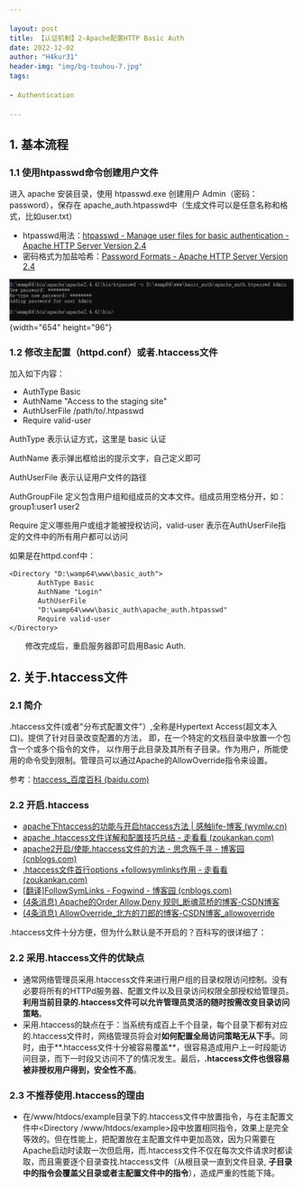 ```yaml
---

layout: post
title: 【认证机制】2-Apache配置HTTP Basic Auth
date: 2022-12-02
author: "H4kur31"
header-img: "img/bg-touhou-7.jpg"
tags: 

- Authentication

---
```


## 1. 基本流程

### 1.1 使用htpasswd命令创建用户文件

进入 apache 安装目录，使用 htpasswd.exe 创建用户
Admin（密码：password），保存在
apache_auth.htpasswd中（生成文件可以是任意名称和格式，比如user.txt）

- htpasswd用法：[htpasswd - Manage user files for basic
  authentication - Apache HTTP Server Version
  2.4](https://httpd.apache.org/docs/current/en/programs/htpasswd.html)
- 密码格式为加盐哈希：[Password Formats - Apache HTTP Server Version
  2.4](https://httpd.apache.org/docs/current/en/misc/password_encryptions.html)

![](/img/2022-12-02-Authentication-2-Configuring-Apache-for-HTTP-Basic-Auth/1.png){width="654"
height="96"}

### 1.2 修改主配置（httpd.conf）或者.htaccess文件

加入如下内容：

- AuthType Basic
- AuthName \"Access to the staging site\"
- AuthUserFile /path/to/.htpasswd
- Require valid-user

AuthType 表示认证方式，这里是 basic 认证

AuthName 表示弹出框给出的提示文字，自己定义即可

AuthUserFile 表示认证用户文件的路径

AuthGroupFile
定义包含用户组和组成员的文本文件。组成员用空格分开，如：group1:user1
user2

Require 定义哪些用户或组才能被授权访问，valid-user
表示在AuthUserFile指定的文件中的所有用户都可以访问

如果是在httpd.conf中：

    <Directory "D:\wamp64\www\basic_auth">
           AuthType Basic
           AuthName "Login"
           AuthUserFile     
           "D:\wamp64\www\basic_auth\apache_auth.htpasswd"
           Require valid-user
    </Directory>

　　修改完成后，重启服务器即可启用Basic Auth.

## 2. 关于.htaccess文件

### 2.1 简介

.htaccess文件(或者\"分布式配置文件\"）,全称是Hypertext
Access(超文本入口)。提供了针对目录改变配置的方法，
即，在一个特定的文档目录中放置一个包含一个或多个指令的文件，
以作用于此目录及其所有子目录。作为用户，所能使用的命令受到限制。管理员可以通过Apache的AllowOverride指令来设置。

参考：[htaccess_百度百科
(baidu.com)](https://baike.baidu.com/item/htaccess/1645473?fr=aladdin)

### 2.2 开启.htaccess

- [apache下htaccess的功能与开启htaccess方法 \| 感触life-博客
  (wymlw.cn)](http://blog.wymlw.cn/blog/?p=53)
- [apache .htaccess文件详解和配置技巧总结 - 走看看
  (zoukankan.com)](http://t.zoukankan.com/wumingcong-p-5044713.html)
- [apache2开启/使能.htaccess文件的方法 - 思念殇千寻 - 博客园
  (cnblogs.com)](https://www.cnblogs.com/chester-cs/p/13851808.html)
- [.htaccess文件首行options +followsymlinks作用 - 走看看
  (zoukankan.com)](http://t.zoukankan.com/cnsec-p-11515931.html)
- [\[翻译\]FollowSymLinks - Fogwind - 博客园
  (cnblogs.com)](https://www.cnblogs.com/fogwind/p/15261776.html)
- [(4条消息) Apache的Order Allow,Deny
  规则_断魂蓝桥的博客-CSDN博客](https://blog.csdn.net/sinat_22319877/article/details/50968103)
- [(4条消息)
  AllowOverride_北方的刀郎的博客-CSDN博客_allowoverride](https://blog.csdn.net/forest_fire/article/details/50943338)

.htaccess文件十分方便，但为什么默认是不开启的？百科写的很详细了：

### 2.2 采用.htaccess文件的优缺点

- 通常网络管理员采用.htaccess文件来进行用户组的目录权限访问控制。没有必要将所有的HTTPd服务器、配置文件以及目录访问权限全部授权给管理员。**利用当前目录的.htaccess文件可以允许管理员灵活的随时按需改变目录访问策略**。
- 采用.htaccess的缺点在于：当系统有成百上千个目录，每个目录下都有对应的.htaccess文件时，网络管理员将会对**如何配置全局访问策略无从下手**。同时，由于**.htaccess文件十分被容易覆盖**，很容易造成用户上一时段能访问目录，而下一时段又访问不了的情况发生。最后，**.htaccess文件也很容易被非授权用户得到，安全性不高**。

### 2.3 不推荐使用.htaccess的理由

- 在/www/htdocs/example目录下的.htaccess文件中放置指令，与在主配置文件中\<Directory
  /www/htdocs/example\>段中放置相同指令，效果上是完全等效的。但在性能上，把配置放在主配置文件中更加高效，因为只需要在Apache启动时读取一次但启用，而.htaccess文件不仅在每次文件请求时都读取，而且需要逐个目录查找.htaccess文件（从根目录一直到文件目录,
  **子目录中的指令会覆盖父目录或者主配置文件中的指令**），造成严重的性能下降。
